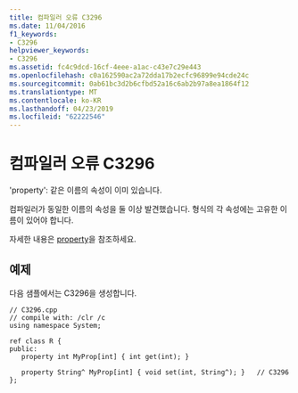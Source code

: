 ```yaml
---
title: 컴파일러 오류 C3296
ms.date: 11/04/2016
f1_keywords:
- C3296
helpviewer_keywords:
- C3296
ms.assetid: fc4c9dcd-16cf-4eee-a1ac-c43e7c29e443
ms.openlocfilehash: c0a162590ac2a72dda17b2ecfc96899e94cde24c
ms.sourcegitcommit: 0ab61bc3d2b6cfbd52a16c6ab2b97a8ea1864f12
ms.translationtype: MT
ms.contentlocale: ko-KR
ms.lasthandoff: 04/23/2019
ms.locfileid: "62222546"
---
```

# <a name="compiler-error-c3296"></a>컴파일러 오류 C3296

'property': 같은 이름의 속성이 이미 있습니다.

컴파일러가 동일한 이름의 속성을 둘 이상 발견했습니다. 형식의 각 속성에는 고유한 이름이 있어야 합니다.

자세한 내용은 [property](../../extensions/property-cpp-component-extensions.md)을 참조하세요.

## <a name="example"></a>예제

다음 샘플에서는 C3296을 생성합니다.

```
// C3296.cpp
// compile with: /clr /c
using namespace System;

ref class R {
public:
   property int MyProp[int] { int get(int); }

   property String^ MyProp[int] { void set(int, String^); }   // C3296
};
```
